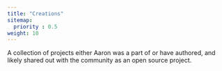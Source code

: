```yaml
---
title: "Creations"
sitemap:
  priority : 0.5
weight: 10
---
```

<p>A collection of projects either Aaron was a part of or have authored, and likely shared out with the community as an open source project.</p>
